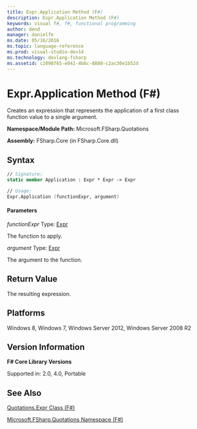 ```yaml
---
title: Expr.Application Method (F#)
description: Expr.Application Method (F#)
keywords: visual f#, f#, functional programming
author: dend
manager: danielfe
ms.date: 05/16/2016
ms.topic: language-reference
ms.prod: visual-studio-dev14
ms.technology: devlang-fsharp
ms.assetid: c2098f65-e041-4b6c-8880-c2ac30e1b52d 
---
```


# Expr.Application Method (F#)

Creates an expression that represents the application of a first class function value to a single argument.

**Namespace/Module Path:** Microsoft.FSharp.Quotations

**Assembly:** FSharp.Core (in FSharp.Core.dll)


## Syntax

```fsharp
// Signature:
static member Application : Expr * Expr -> Expr

// Usage:
Expr.Application (functionExpr, argument)
```

#### Parameters
*functionExpr*
Type: [Expr](https://msdn.microsoft.com/library/ed6a2caf-69d4-45c2-ab97-e9b3be9bce65)


The function to apply.


*argument*
Type: [Expr](https://msdn.microsoft.com/library/ed6a2caf-69d4-45c2-ab97-e9b3be9bce65)


The argument to the function.

## Return Value

The resulting expression.

## Platforms
Windows 8, Windows 7, Windows Server 2012, Windows Server 2008 R2


## Version Information
**F# Core Library Versions**

Supported in: 2.0, 4.0, Portable

## See Also
[Quotations.Expr Class &#40;F&#35;&#41;](Quotations.Expr-Class-%5BFSharp%5D.md)

[Microsoft.FSharp.Quotations Namespace &#40;F&#35;&#41;](Microsoft.FSharp.Quotations-Namespace-%5BFSharp%5D.md)